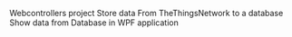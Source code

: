 Webcontrollers project
Store data From TheThingsNetwork to a database
Show data from Database in WPF application
